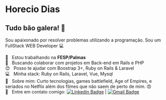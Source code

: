 # Horecio Dias

## Tudo bão galera! 👋
Sou apaixonado por resolver problemas utilizando a programação.
Sou um FullStack WEB Developer :computer:

 :rocket:  &nbsp; Estou trabalhando na **FESP/Palmas**
 <br/> :purple_heart: &nbsp; Buscando colaborar com projetos em Back-end em Rails e PHP
 <br/> :blush: &nbsp; Posso te ajudar com Boostrap 3+, Ruby on Rails & Laravel
 <br/> :computer: &nbsp; Minha stack: Ruby on Rails, Laravel, Vue, Mysql 
 <br/> 💬  &nbsp; Sobre mim: Curto tecnologias, games battlefield, Age of Empires,  e seriados no Netflix além dos filmes que não saem de perto de mim. :heart_eyes:
 <br/> :email: &nbsp; Entre em contato comigo: [![Linkedin Badge](https://img.shields.io/badge/-HorecioDias-blue?style=flat-square&logo=Linkedin&logoColor=white&link=https://www.linkedin.com/in/horecio/)](https://www.linkedin.com/in/horecio/) 
| 
[![Gmail Badge](https://img.shields.io/badge/-horecio@gmail.com-c14438?style=flat-square&logo=Gmail&logoColor=white&link=mailto:tgmarinho@gmail.com)](mailto:horecio@gmail.com)
